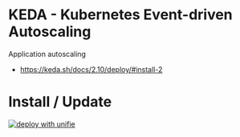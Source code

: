 # KEDA - Kubernetes Event-driven Autoscaling

Application autoscaling
- https://keda.sh/docs/2.10/deploy/#install-2

# Install / Update

[![deploy with unifie](https://api.unifie.cloud/deploy-btn/button_unifie-one-click-deploy.gif)](https://unifie.cloud/kubernetes/unifie-project-8cdysn4dt1dsxp99)
 
